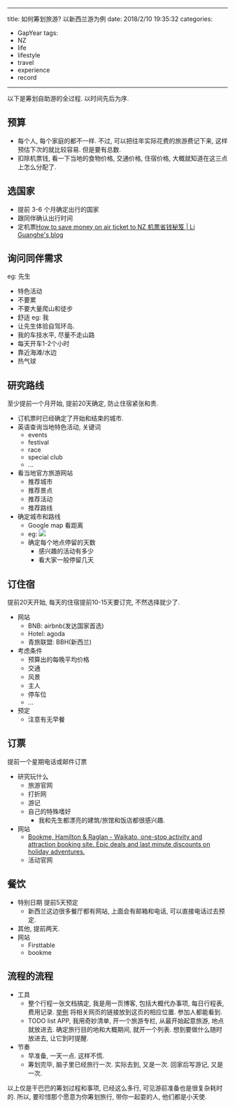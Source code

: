 
---
title: 如何筹划旅游? 以新西兰游为例 
date: 2018/2/10 19:35:32
categories: 
- GapYear
tags:
- NZ
- life
- lifestyle
- travel
- experience
- record
---
以下是筹划自助游的全过程. 以时间先后为序.

## 预算
- 每个人, 每个家庭的都不一样. 不过, 可以把往年实际花费的旅游费记下来, 这样预估下次的就比较容易. 但是要有总数. 
- 扣除机票钱, 看一下当地的食物价格, 交通价格, 住宿价格, 大概就知道在这三点上怎么分配了.

## 选国家
- 提前 3-6 个月确定出行的国家
- 跟同伴确认出行时间
- 定机票[How to save money on air ticket to NZ 机票省钱秘笈 | Li Guanghe's blog](https://liguanghe.github.io/2017/07/18/NZAirTicket/)

## 询问同伴需求
eg: 先生
- 特色活动
- 不要累
- 不要大量爬山和徒步
- 舒适
eg: 我
- 让先生体验自驾环岛. 
- 我的车技水平, 尽量不走山路
- 每天开车1-2个小时
- 靠近海滩/水边
- 热气球

## 研究路线
至少提前一个月开始, 提前20天确定, 防止住宿紧张和贵.
- 订机票时已经确定了开始和结束的城市. 
- 英语查询当地特色活动, 关键词
    - events
    - festival
    - race
    - special club
    - ...
- 看当地官方旅游网站
	- 推荐城市
	- 推荐景点
	- 推荐活动
	- 推荐路线
- 确定城市和路线
    - Google map 看距离
    - eg: ![](https://ws2.sinaimg.cn/large/006tKfTcgy1fo1xaogsnvj31ks1044qp.jpg)
    - 确定每个地点停留的天数
    	- 感兴趣的活动有多少
    	- 看大家一般停留几天

## 订住宿
提前20天开始, 每天的住宿提前10-15天要订完, 不然选择就少了. 

- 网站
   - BNB: airbnb(发达国家首选)
   - Hotel: agoda
   - 青旅联盟: BBH(新西兰)
- 考虑条件
   - 预算出的每晚平均价格
   - 交通
   - 风景
   - 主人
   - 停车位
   - ...
- 预定
   - 注意有无早餐

## 订票
提前一个星期电话或邮件订票
- 研究玩什么
   - 旅游官网
   - 打折网
   - 游记
   - 自己的特殊嗜好
       - 我和先生都漂亮的建筑/旅馆和饭店都很感兴趣. 
- 网站
   - [Bookme, Hamilton & Raglan - Waikato, one-stop activity and attraction booking site. Epic deals and last minute discounts on holiday adventures.](https://www.bookme.co.nz/things-to-do/waikato-hamilton-raglan/home)
   - 活动官网

## 餐饮 
- 特别日期 提前5天预定
  + 新西兰这边很多餐厅都有网站, 上面会有邮箱和电话, 可以直接电话过去预定.
- 其他, 提前两天.
- 网站
  + Firsttable 
  + bookme

## 流程的流程
- 工具
  - 整个行程一张文档搞定, 我是用一页博客, 包括大概代办事项, 每日行程表, 费用记录. [举例](https://liguanghe.github.io/2017/09/19/DunedinLiuTrip/) 将相关网页的链接放到这页的相应位置. 参加人都能看到. 
  - TODO list APP, 我用奇妙清单, 开一个旅游专栏, 从最开始起意旅游, 地点就放进去. 确定旅行目的地和大概期间, 就开一个列表. 想到要做什么随时放进去, 让它到时提醒. 
- 节奏
  + 早准备, 一天一点. 这样不慌. 
  + 筹划完毕, 脑子里已经旅行一次. 实际去到, 又是一次. 回家后写游记, 又是一次. 

以上仅是干巴巴的筹划过程和事项, 已经这么多行, 可见游前准备也是很复杂耗时的. 所以, 要珍惜那个愿意为你筹划旅行, 带你一起耍的人, 他们都是小天使. 